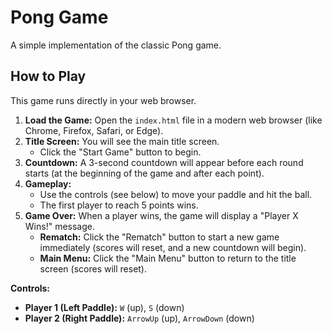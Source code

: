 # Pong Game
A simple implementation of the classic Pong game.

## How to Play

This game runs directly in your web browser.

1.  **Load the Game:** Open the `index.html` file in a modern web browser (like Chrome, Firefox, Safari, or Edge).
2.  **Title Screen:** You will see the main title screen.
    *   Click the "Start Game" button to begin.
3.  **Countdown:** A 3-second countdown will appear before each round starts (at the beginning of the game and after each point).
4.  **Gameplay:**
    *   Use the controls (see below) to move your paddle and hit the ball.
    *   The first player to reach 5 points wins.
5.  **Game Over:** When a player wins, the game will display a "Player X Wins!" message.
    *   **Rematch:** Click the "Rematch" button to start a new game immediately (scores will reset, and a new countdown will begin).
    *   **Main Menu:** Click the "Main Menu" button to return to the title screen (scores will reset).

**Controls:**
*   **Player 1 (Left Paddle):** `W` (up), `S` (down)
*   **Player 2 (Right Paddle):** `ArrowUp` (up), `ArrowDown` (down)

